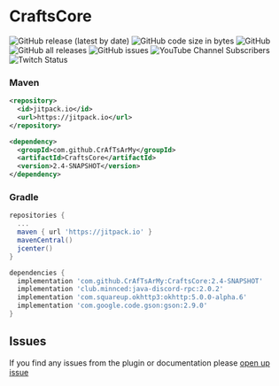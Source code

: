 # CraftsCore
![GitHub release (latest by date)](https://img.shields.io/github/v/release/CrAfTsArMy/CraftsCore)
![GitHub code size in bytes](https://img.shields.io/github/languages/code-size/CrAfTsArMy/CraftsCore)
![GitHub](https://img.shields.io/github/license/CrAfTsArMy/CraftsCore)
![GitHub all releases](https://img.shields.io/github/downloads/CrAfTsArMy/CraftsCore/total)
![GitHub issues](https://img.shields.io/github/issues-raw/CrAfTsArMy/CraftsCore)
![YouTube Channel Subscribers](https://img.shields.io/youtube/channel/subscribers/UCtBJZHmZqOvWJ0t8hjhWSAA?label=CraftsCodesArmy&style=flat)
![Twitch Status](https://img.shields.io/twitch/status/crafts__army?label=CrAfTs__ArMy)

### Maven
```xml
<repository>
  <id>jitpack.io</id>
  <url>https://jitpack.io</url>
</repository>
```
```xml
<dependency>
  <groupId>com.github.CrAfTsArMy</groupId>
  <artifactId>CraftsCore</artifactId>
  <version>2.4-SNAPSHOT</version>
</dependency>
```

### Gradle
```gradle
repositories {
  ...
  maven { url 'https://jitpack.io' }
  mavenCentral()
  jcenter()
}
```
```gradle
dependencies {
  implementation 'com.github.CrAfTsArMy:CraftsCore:2.4-SNAPSHOT'
  implementation 'club.minnced:java-discord-rpc:2.0.2'
  implementation 'com.squareup.okhttp3:okhttp:5.0.0-alpha.6'
  implementation 'com.google.code.gson:gson:2.9.0'
}
```

## Issues
If you find any issues from the plugin or documentation please [open up issue](https://github.com/CrAfTsArMy/CraftsCore/issues)
